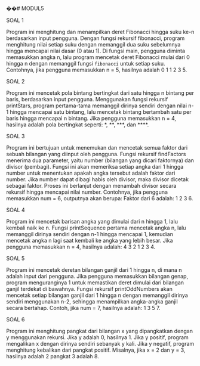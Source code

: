 ��#   M O D U L 5 

SOAL 1

Program ini menghitung dan menampilkan deret Fibonacci hingga suku ke-n berdasarkan input pengguna. Dengan fungsi rekursif fibonacci, program menghitung nilai setiap suku dengan memanggil dua suku sebelumnya hingga mencapai nilai dasar (0 atau 1). Di fungsi main, pengguna diminta memasukkan angka n, lalu program mencetak deret Fibonacci mulai dari 0 hingga n dengan memanggil fungsi `fibonacci` untuk setiap suku. Contohnya, jika pengguna memasukkan n = 5, hasilnya adalah 0 1 1 2 3 5.
 

SOAL 2

Program ini mencetak pola bintang bertingkat dari satu hingga n bintang per baris, berdasarkan input pengguna. Menggunakan fungsi rekursif printStars, program pertama-tama memanggil dirinya sendiri dengan nilai n-1 hingga mencapai satu bintang, lalu mencetak bintang bertambah satu per baris hingga mencapai n bintang. Jika pengguna memasukkan n = 4, hasilnya adalah pola bertingkat seperti: *, **, ***, dan ****.


SOAL 3

Program ini bertujuan untuk menemukan dan mencetak semua faktor dari sebuah bilangan yang diinput oleh pengguna. Fungsi rekursif findFactors menerima dua parameter, yaitu number (bilangan yang dicari faktornya) dan divisor (pembagi). Fungsi ini akan memeriksa setiap angka dari 1 hingga number untuk menentukan apakah angka tersebut adalah faktor dari number. Jika number dapat dibagi habis oleh divisor, maka divisor dicetak sebagai faktor. Proses ini berlanjut dengan menambah divisor secara rekursif hingga mencapai nilai number. Contohnya, jika pengguna memasukkan num = 6, outputnya akan berupa: Faktor dari 6 adalah: 1 2 3 6.


SOAL 4

Program ini mencetak barisan angka yang dimulai dari n hingga 1, lalu kembali naik ke n. Fungsi printSequence pertama mencetak angka n, lalu memanggil dirinya sendiri dengan n-1 hingga mencapai 1, kemudian mencetak angka n lagi saat kembali ke angka yang lebih besar. Jika pengguna memasukkan n = 4, hasilnya adalah: 4 3 2 1 2 3 4.


SOAL 5

Program ini mencetak deretan bilangan ganjil dari 1 hingga n, di mana n adalah input dari pengguna. Jika pengguna memasukkan bilangan genap, program menguranginya 1 untuk memastikan deret dimulai dari bilangan ganjil terdekat di bawahnya. Fungsi rekursif printOddNumbers akan mencetak setiap bilangan ganjil dari 1 hingga n dengan memanggil dirinya sendiri menggunakan n-2, sehingga menampilkan angka-angka ganjil secara bertahap. Contoh, jika num = 7, hasilnya adalah: 1 3 5 7.

 
SOAL 6

Program ini menghitung pangkat dari bilangan x yang dipangkatkan dengan y menggunakan rekursi. Jika y adalah 0, hasilnya 1. Jika y positif, program mengalikan x dengan dirinya sendiri sebanyak y kali. Jika y negatif, program menghitung kebalikan dari pangkat positif. Misalnya, jika x = 2 dan y = 3, hasilnya adalah 2 pangkat 3 adalah 8.
